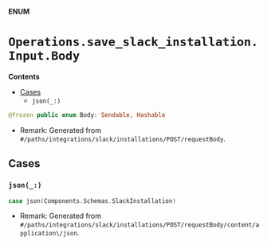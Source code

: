 **ENUM**

# `Operations.save_slack_installation.Input.Body`

**Contents**

- [Cases](#cases)
  - `json(_:)`

```swift
@frozen public enum Body: Sendable, Hashable
```

- Remark: Generated from `#/paths/integrations/slack/installations/POST/requestBody`.

## Cases
### `json(_:)`

```swift
case json(Components.Schemas.SlackInstallation)
```

- Remark: Generated from `#/paths/integrations/slack/installations/POST/requestBody/content/application\/json`.
